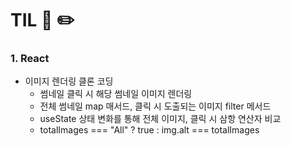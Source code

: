 # TIL 📖 ✏️


 ### 1. React
  
  - 이미지 렌더링 클론 코딩
     * 썸네일 클릭 시 해당 썸네일 이미지 렌더링
     * 전체 썸네일 map 매서드, 클릭 시 도출되는 이미지 filter 메서드
     * useState 상태 변화를 통해 전체 이미지, 클릭 시 삼항 연산자 비교
     * totalImages === "All" ? true : img.alt === totalImages
